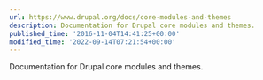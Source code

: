 ```yaml
---
url: https://www.drupal.org/docs/core-modules-and-themes
description: Documentation for Drupal core modules and themes.
published_time: '2016-11-04T14:41:25+00:00'
modified_time: '2022-09-14T07:21:54+00:00'
---
```

Documentation for Drupal core modules and themes.